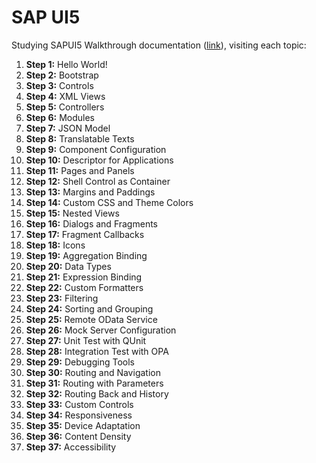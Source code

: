 # SAP UI5



Studying SAPUI5 Walkthrough documentation ([link](https://sapui5.hana.ondemand.com/#/topic/3da5f4be63264db99f2e5b04c5e853db)), visiting each topic:

1. **Step 1:** Hello World!
2. **Step 2:** Bootstrap
3. **Step 3:** Controls
4. **Step 4:** XML Views
5. **Step 5:** Controllers
6. **Step 6:** Modules
7. **Step 7:** JSON Model
8. **Step 8:** Translatable Texts
9. **Step 9:** Component Configuration
10. **Step 10:** Descriptor for Applications
11. **Step 11:** Pages and Panels
12. **Step 12:** Shell Control as Container
13. **Step 13:** Margins and Paddings
14. **Step 14:** Custom CSS and Theme Colors
15. **Step 15:** Nested Views
16. **Step 16:** Dialogs and Fragments
17. **Step 17:** Fragment Callbacks
18. **Step 18:** Icons
19. **Step 19:** Aggregation Binding
20. **Step 20:** Data Types
21. **Step 21:** Expression Binding
22. **Step 22:** Custom Formatters
23. **Step 23:** Filtering
24. **Step 24:** Sorting and Grouping
25. **Step 25:** Remote OData Service
26. **Step 26:** Mock Server Configuration
27. **Step 27:** Unit Test with QUnit
28. **Step 28:** Integration Test with OPA
29. **Step 29:** Debugging Tools
30. **Step 30:** Routing and Navigation
31. **Step 31:** Routing with Parameters
32. **Step 32:** Routing Back and History
33. **Step 33:** Custom Controls
34. **Step 34:** Responsiveness
35. **Step 35:** Device Adaptation
36. **Step 36:** Content Density
37. **Step 37:** Accessibility
